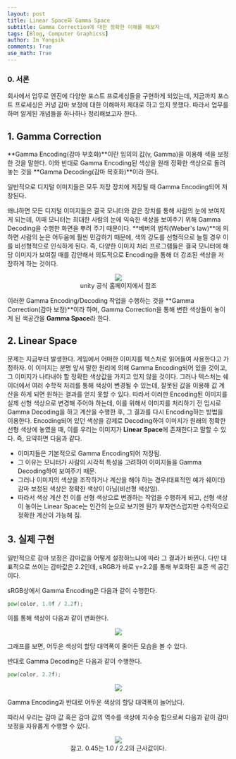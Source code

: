 ```yaml
---
layout: post
title: Linear Space와 Gamma Space
subtitle: Gamma Correction에 대한 정확한 이해를 해보자
tags: [Blog, Computer Graphicss]
author: Im Yongsik
comments: True
use_math: True
---
```


### 0. 서론

회사에서 업무로 엔진에 다양한 포스트 프로세싱들을 구현하게 되었는데, 지금까지 포스트 프로세싱은 커녕 감마 보정에 대한 이해마저 제대로 하고 있지 못했다. 따라서 업무를 하며 알게된 개념들을 하나하나 정리해보고자 한다.

## 1. Gamma Correction

**Gamma Encoding(감마 부호화)**이란 임의의 값(γ, Gamma)을 이용해 색을 보정한 것을 말한다. 이와 반대로 Gamma Encoding된 색상을 원래 정확한 색상으로 돌려놓는 것을 **Gamma Decoding(감마 복호화)**이라 한다.

일반적으로 디지털 이미지들은 모두 저장 장치에 저장될 때 Gamma Encoding되어 저장된다. 

왜냐하면 모든 디지털 이미지들은 결국 모니터와 같은 장치를 통해 사람의 눈에 보여지게 되는데, 이때 모니터는 최대한 사람의 눈에 익숙한 색상을 보여주기 위해 Gamma Decoding을 수행한 화면을 뿌려 주기 때문이다. **베버의 법칙(Weber's law)**에 의하면 사람의 눈은 어두움에 훨씬 민감하기 때문에, 색의 강도를 선형적으로 늘릴 경우 이를 비선형적으로 인식하게 된다. 즉, 다양한 이미지 처리 프로그램들은 결국 모니터에 해당 이미지가 보여질 때를 감안해서 의도적으로 Encoding을 통해 더 강조된 색상을 저장하게 하는 것이다.

<p align="center">
    <img src= "{{site.baseurl}}/assets/img/posts/2023-05-07/Linear-Space-And-Gamma-Correction/img00.png">
    <br>
    unity 공식 홈페이지에서 참조
</p>

이러한 Gamma Encoding/Decoding 작업을 수행하는 것을 **Gamma Correction(감마 보정)**이라 하며, Gamma Correction을 통해 변한 색상들이 놓이게 된 색공간을 **Gamma Space**라 한다.

## 2. Linear Space

문제는 지금부터 발생한다. 게임에서 어떠한 이미지를 텍스처로 읽어들여 사용한다고 가정하자. 이 이미지는 분명 앞서 말한 원리에 의해 Gamma Encoding되어 있을 것이고, 그 이미지가 나타내야 할 정확한 색상값을 가지고 있지 않을 것이다. 그러나 텍스처는 쉐이더에서 여러 수학적 처리를 통해 색상이 변경될 수 있는데, 잘못된 값을 이용해 값 계산을 하게 되면 원하는 결과를 얻지 못할 수 있다. 따라서 이러한 Encoding된 이미지를 실제 선형 색상으로 변경해 주어야 하는데, 이를 위해서 이미지를 처리하기 전 임시로 Gamma Decoding을 하고 계산을 수행한 후, 그 결과를 다시 Encoding하는 방법을 이용한다. Encoding되어 있던 색상을 강제로 Decoding하여 이미지가 원래의 정확한 선형 색상에 놓였을 때, 이를 우리는 이미지가 **Linear Space**에 존재한다고 말할 수 있다. 즉, 요약하면 다음과 같다.

* 이미지들은 기본적으로 Gamma Encoding되어 저장됨. 
* 그 이유는 모니터가 사람의 시각적 특성을 고려하여 이미지들을 Gamma Decoding하여 보여주기 때문.
* 그러나 이미지의 색상을 조작하거나 계산을 해야 하는 경우(대표적인 예가 쉐이더) 감마 보정된 색상은 정확한 색상이 아님(비선형 색상임).
* 따라서 색상 계산 전 이를 선형 색상으로 변경하는 작업을 수행하게 되고, 선형 색상이 놓이는 Linear Space는 인간의 눈으로 보기엔 뭔가 부자연스럽지만 수학적으로 정확한 계산이 가능해 짐.

## 3. 실제 구현

일반적으로 감마 보정은 감마값을 어떻게 설정하느냐에 따라 그 결과가 바뀐다. 다만 대표적으로 쓰이는 감마값은 2.2인데, sRGB가 바로 γ=2.2를 통해 부호화된 표준 색 공간이다.

sRGB상에서 Gamma Encoding은 다음과 같이 수행한다.

```glsl
pow(color, 1.0f / 2.2f);
```

이를 통해 색상이 다음과 같이 변화한다.

<p align="center">
    <img src= "{{site.baseurl}}/assets/img/posts/2023-05-07/Linear-Space-And-Gamma-Correction/img01.png">
    <br>
</p>

그래프를 보면, 어두운 색상의 할당 대역폭이 줄어든 모습을 볼 수 있다.

반대로 Gamma Decoding은 다음과 같이 수행한다.

```glsl
pow(color, 2.2f);
```

<p align="center">
    <img src= "{{site.baseurl}}/assets/img/posts/2023-05-07/Linear-Space-And-Gamma-Correction/img02.png">
    <br>
</p>

Gamma Encoding과 반대로 어두운 색상의 할당 대역폭이 늘어났다.

따라서 우리는 감마 값 혹은 감마 값의 역수를 색상에 지수승 함으로써 다음과 같이 감마 보정을 자유롭게 수행할 수 있다.

<p align="center">
    <img src= "{{site.baseurl}}/assets/img/posts/2023-05-07/Linear-Space-And-Gamma-Correction/img03.png">
    <br>
    참고. 0.45는 1.0 / 2.2의 근사값이다.
</p>
